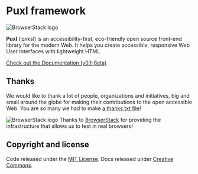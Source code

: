 # Puxl framework

![BrowserStack logo](https://github.com/puxl/puxl-framework/blob/master/img/logo/puxl.svg)

**Puxl** (ˈpʌksl) is an accessibility-first, eco-friendly open source front-end library for the modern Web. It helps you create accessible, responsive Web User Interfaces with lightweight HTML.

[Check out the Documentation (v0.1-βeta)](https://puxl.io/docs/v0_1-beta/)

## Thanks

We would like to thank a lot of people, organizations and initiatives, big and small around the globe for making their contributions to the open accessible Web. You are so many we had to make [a thanks.txt file](https://github.com/puxl/puxl-framework/blob/master/thanks.txt)!

![BrowserStack logo](https://github.com/puxl/puxl-framework/blob/master/img/logo/browserstack.svg)
Thanks to [BrowserStack](https://www.browserstack.com/) for providing the infrastructure that allows us to test in real browsers!



  ## Copyright and license

 Code released under the [MIT License](https://github.com/puxl/puxl-RC/blob/master/LICENSE). Docs released under [Creative Commons](https://creativecommons.org/licenses/by-sa/4.0/).
